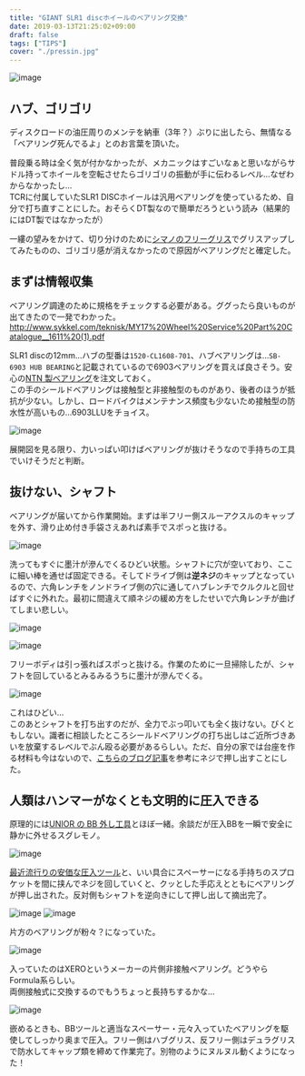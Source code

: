```yaml
---
title: "GIANT SLR1 discホイールのベアリング交換"
date: 2019-03-13T21:25:02+09:00
draft: false
tags: ["TIPS"]
cover: "./pressin.jpg"
---
```


![image](./pressin.jpg)

## ハブ、ゴリゴリ

ディスクロードの油圧周りのメンテを納車（3年？）ぶりに出したら、無情なる「ベアリング死んでるよ」とのお言葉を頂いた。

普段乗る時は全く気が付かなかったが、メカニックはすごいなぁと思いながらサドル持ってホイールを空転させたらゴリゴリの振動が手に伝わるレベル…なぜわからなかったし…  
TCRに付属していたSLR1 DISCホイールは汎用ベアリングを使っているため、自分で打ち直すことにした。おそらくDT製なので簡単だろうという読み（結果的にはDT製ではなかったが）

一縷の望みをかけて、切り分けのために[シマノのフリーグリス](https://amzn.to/2TyhJmY)でグリスアップしてみたものの、ゴリゴリ感が消えなかったので原因がベアリングだと確定した。

## まずは情報収集

ベアリング調達のために規格をチェックする必要がある。ググったら良いものが出てきたので一発でわかった。  
<http://www.sykkel.com/teknisk/MY17%20Wheel%20Service%20Part%20Catalogue__1611%20(1).pdf>

SLR1 discの12mm…ハブの型番は`1520-CL1608-701`、ハブベアリングは…`SB-6903 HUB BEARING`と記載されているので6903ベアリングを買えば良さそう。安心の[NTN 製ベアリング](https://amzn.to/2TMuABg)を注文しておく。  
この手のシールドベアリングは接触型と非接触型のものがあり、後者のほうが抵抗が少ない。しかし、ロードバイクはメンテナンス頻度も少ないため接触型の防水性が高いもの…6903LLUをチョイス。

![image](./hub.png)

展開図を見る限り、力いっぱい叩けばベアリングが抜けそうなので手持ちの工具でいけそうだと判断。

## 抜けない、シャフト

ベアリングが届いてから作業開始。まずは半フリー側スルーアクスルのキャップを外す、滑り止め付き手袋さえあれば素手でスポっと抜ける。

![image](./nondriveside.jpg)

洗ってもすぐに墨汁が滲んでくるひどい状態。シャフトに穴が空いており、ここに細い棒を通せば固定できる。そしてドライブ側は**逆ネジ**のキャップとなっているので、六角レンチをノンドライブ側の穴に通してハブレンチでクルクルと回せばすぐに外れた。最初に間違えて順ネジの緩め方をしたせいで六角レンチが曲げてしまい悲しい。

![image](./loosen.jpg)

![image](./pulloutfree.jpg)

フリーボディは引っ張ればスポっと抜ける。作業のために一旦掃除したが、シャフトを回しているとみるみるうちに墨汁が滲んでくる。

![image](./dirty.jpg)

これはひどい…  
このあとシャフトを打ち出すのだが、全力でぶっ叩いても全く抜けない。びくともしない。識者に相談したところシールドベアリングの打ち出しはご近所づきあいを放棄するレベルでぶん殴る必要があるらしい。ただ、自分の家では台座を作る材料も今はないので、[こちらのブログ記事](https://ameblo.jp/toincyclefactory/entry-12126294218.html)を参考にネジで押し出すことにした。

## 人類はハンマーがなくとも文明的に圧入できる

原理的には[UNIOR の BB 外し工具](http://www.dirtfreak.co.jp/cycle/unior/bb-tool-bb30%E7%94%A8%E3%80%81bb90%E7%94%A8/)とほぼ一緒。余談だが圧入BBを一瞬で安全に静かに外せるスグレモノ。

![image](./pressout.jpg)

[最近流行りの安価な圧入ツール](https://amzn.to/2tN2xX9)と、いい具合にスペーサーになる手持ちのスプロケットを間に挟んでネジを回していくと、クッとした手応えとともにベアリングが押し出された。反対側もシャフトを逆向きにして押し出して摘出完了。

![image](./6903_lbuu.jpg)
![image](./crash.jpg)

片方のベアリングが粉々？になっていた。

![image](./xero_bearing.jpg)

入っていたのはXEROというメーカーの片側非接触ベアリング。どうやらFormula系らしい。  
両側接触式に交換するのでもうちょっと長持ちするかな…

![image](./complete.jpg)

嵌めるときも、BBツールと適当なスペーサー・元々入っていたベアリングを駆使してしっかり奥まで圧入。フリー側はハブグリス、反フリー側はデュラグリスで防水してキャップ類を締めて作業完了。別物のようにヌルヌル動くようになった！

<LinkBox isAmazonLink url="https://www.amazon.co.jp/dp/B001NMTIX4/" />
